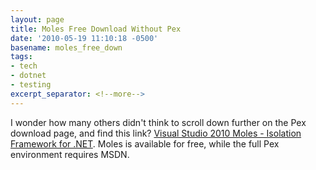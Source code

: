 ```yaml
---
layout: page
title: Moles Free Download Without Pex
date: '2010-05-19 11:10:18 -0500'
basename: moles_free_down
tags:
- tech
- dotnet
- testing
excerpt_separator: <!--more-->
---
```


I wonder how many others didn't think to scroll down further on the Pex download
page, and find this link? [Visual
Studio 2010 Moles - Isolation Framework for .NET](http://visualstudiogallery.msdn.microsoft.com/en-us/b3b41648-1c21-471f-a2b0-f76d8fb932ee). Moles is available for
free, while the full Pex environment requires MSDN.
